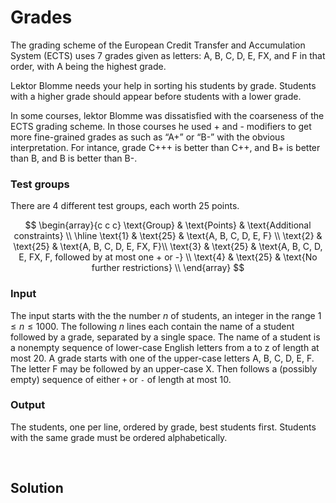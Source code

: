 # Grades

The grading scheme of the European Credit Transfer and Accumulation System (ECTS) uses 7 grades given as letters: A, B, C, D, E, FX, and F in that order, with A being the highest grade.

Lektor Blomme needs your help in sorting his students by grade. Students with a higher grade should appear before students with a lower grade.

In some courses, lektor Blomme was dissatisfied with the coarseness of the ECTS grading scheme. In those courses he used + and - modifiers to get more fine-grained grades as such as “A+” or “B-” with the obvious interpretation. For intance, grade C+++ is better than C++, and B+ is better than B, and B is better than B-.

### Test groups

There are 4 different test groups, each worth 25 points.

$$
\begin{array}{c c c}
  \text{Group} & \text{Points} & \text{Additional constraints} \\
  \hline
  \text{1} & \text{25} & \text{A, B, C, D, E, F} \\
  \text{2} & \text{25} & \text{A, B, C, D, E, FX, F}\\
  \text{3} & \text{25} & \text{A, B, C, D, E, FX, F, followed by at most one + or -} \\
  \text{4} & \text{25} & \text{No further restrictions} \\
\end{array}
$$

### Input

The input starts with the the number $n$ of students, an integer in the range $1 \leq n \leq 1000$. The following $n$ lines each contain the name of a student followed by a grade, separated by a single space. The name of a student is a nonempty sequence of lower-case English letters from a to z of length at most 20. A grade starts with one of the upper-case letters A, B, C, D, E, F. The letter F may be followed by an upper-case X. Then follows a (possibly empty) sequence of either `+` or `-` of length at most 10.

### Output

The students, one per line, ordered by grade, best students first. Students with the same grade must be ordered alphabetically.

<br/>

## Solution

```java
```

```python
```